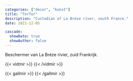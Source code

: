 ```yaml
---
categories: ["decor", "kunst"]
title: "TorTor"
description: "Custodian of La Bréze river, south France."
date: 2021-12-05

cascade:
  showDate: true
  showAuthor: false
---
```


Beschermer van La Bréze rivier, zuid Frankrijk.

{{< vidmir >}}
{{< /vidmir >}}

{{< gallmir >}}
{{< /gallmir >}}
